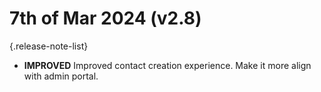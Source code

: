 # 7th of Mar 2024 (v2.8)

{.release-note-list}
- **IMPROVED** Improved contact creation experience. Make it more align with admin portal.
